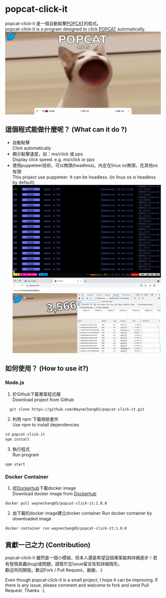 # popcat-click-it
popcat-click-it 是一個自動點擊[POPCAT](https://popcat.click/)的程式。  
popcat-click-it is a program designed to click [POPCAT](https://popcat.click/) automatically.  
![image](https://raw.githubusercontent.com/WayneChang65/popcat-click-it/master/img/001.png)  

## 這個程式能做什麼呢？ (What can it do ?)
* 自動點擊  
Click automatically
* 顯示點擊速度，如：ms/click 或 pps  
Display click speed. e.g. ms/click or pps  
* 使用puppeteer技術，可以無頭(headless)。內定在linux os無頭，在其他os有頭  
This project use puppeteer. It can be headless. (in linux os is headless by default)  
![image](https://raw.githubusercontent.com/WayneChang65/popcat-click-it/master/img/002.png)  
![image](https://raw.githubusercontent.com/WayneChang65/popcat-click-it/master/img/003.png)  

## 如何使用？ (How to use it?)  

### Node.js
1. 於Github下載專案程式檔  
Download project from Github
```
  git clone https://github.com/WayneChang65/popcat-click-it.git
```
2. 利用 npm 下載相依套件  
Use npm to install dependencies
```
cd popcat-click-it
npm install
```
3. 執行程式  
Run program  
```
npm start
```  

### Docker Container
1. 從[Dockerhub](https://hub.docker.com/)下載docker image  
Download docker image from [Dockerhub](https://hub.docker.com/)  
```
docker pull waynechang65/popcat-click-it:1.0.0
```  
2. 由下載的docker image建立docker container
Run docker container by downloaded image
```
docker container run waynechang65/popcat-click-it:1.0.0
```

## 貢獻一己之力 (Contribution)
popcat-click-it 雖然是一個小模組，但本人還是希望這個專案能夠持續進步！若有發現臭蟲(bug)或問題，請幫忙在Issue留言告知詳細情形。  
歡迎共同開發。歡迎Fork / Pull Request，謝謝。:)  

Even though popcat-click-it is a small project, I hope it can be improving. If there is any issue, please comment and welcome to fork and send Pull Request. Thanks. :)
